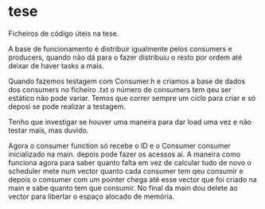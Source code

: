 # tese

Ficheiros de código úteis na tese.

A base de funcionamento é distribuir igualmente pelos consumers e producers, quando não dá para o fazer distribuiu o resto por ordem até deixar de haver tasks a mais.

Quando fazemos testagem com Consumer.h e criamos a base de dados dos consumers no ficheiro .txt o número de consumers tem qeu ser estático não pode variar.
Temos que correr sempre um ciclo para criar e só deposi se pode realizar a testagem.

Tenho que investigar se houver uma maneira para dar load uma vez e não testar mais, mas duvido.

Agora o consumer function só recebe o ID e o Consumer consumer inicializado na main. depois pode fazer os acessos aí. A maneira como funciona agora para saber quanto falta em vez de calcular tudo de novo o scheduler mete num vector quanto cada consumer tem qeu consumir e depois o consumer com um pointer chega até esse vector que foi criado na main e sabe quanto tem que consumir. No final da main dou delete ao vector para libertar o espaço alocado de memória.

